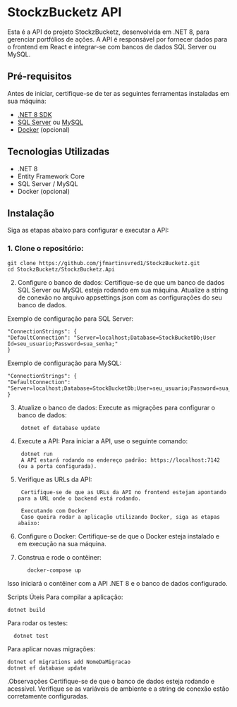 # StockzBucketz API

Esta é a API do projeto StockzBucketz, desenvolvida em .NET 8, para gerenciar portfólios de ações. A API é responsável por fornecer dados para o frontend em React e integrar-se com bancos de dados SQL Server ou MySQL.

## Pré-requisitos

Antes de iniciar, certifique-se de ter as seguintes ferramentas instaladas em sua máquina:

- [.NET 8 SDK](https://dotnet.microsoft.com/en-us/download/dotnet/8.0)
- [SQL Server](https://www.microsoft.com/pt-br/sql-server/sql-server-downloads) ou [MySQL](https://dev.mysql.com/downloads/installer/)
- [Docker](https://www.docker.com/) (opcional)

## Tecnologias Utilizadas

- .NET 8
- Entity Framework Core
- SQL Server / MySQL
- Docker (opcional)

## Instalação

Siga as etapas abaixo para configurar e executar a API:

### 1. Clone o repositório:

    git clone https://github.com/jfmartinsvred1/StockzBucketz.git
    cd StockzBucketz/StockzBucketz.Api
2. Configure o banco de dados:
Certifique-se de que um banco de dados SQL Server ou MySQL esteja rodando em sua máquina. Atualize a string de conexão no arquivo appsettings.json com as configurações do seu banco de dados.

Exemplo de configuração para SQL Server:

    "ConnectionStrings": {
    "DefaultConnection": "Server=localhost;Database=StockBucketDb;User Id=seu_usuario;Password=sua_senha;"
    }
Exemplo de configuração para MySQL:

    "ConnectionStrings": {
    "DefaultConnection": "Server=localhost;Database=StockBucketDb;User=seu_usuario;Password=sua_senha;"
    }
3. Atualize o banco de dados:
Execute as migrações para configurar o banco de dados:

        dotnet ef database update
4. Execute a API:
Para iniciar a API, use o seguinte comando:

        dotnet run
        A API estará rodando no endereço padrão: https://localhost:7142 (ou a porta configurada).

5. Verifique as URLs da API:

        Certifique-se de que as URLs da API no frontend estejam apontando para a URL onde o backend está rodando.

        Executando com Docker
        Caso queira rodar a aplicação utilizando Docker, siga as etapas abaixo:

1. Configure o Docker:
          Certifique-se de que o Docker esteja instalado e em execução na sua máquina.

2. Construa e rode o contêiner:
   
          docker-compose up
Isso iniciará o contêiner com a API .NET 8 e o banco de dados configurado.

Scripts Úteis
Para compilar a aplicação:

    dotnet build
    
Para rodar os testes:

      dotnet test
Para aplicar novas migrações:

    dotnet ef migrations add NomeDaMigracao
    dotnet ef database update

.Observações
      Certifique-se de que o banco de dados esteja rodando e acessível.
Verifique se as variáveis de ambiente e a string de conexão estão corretamente configuradas.
